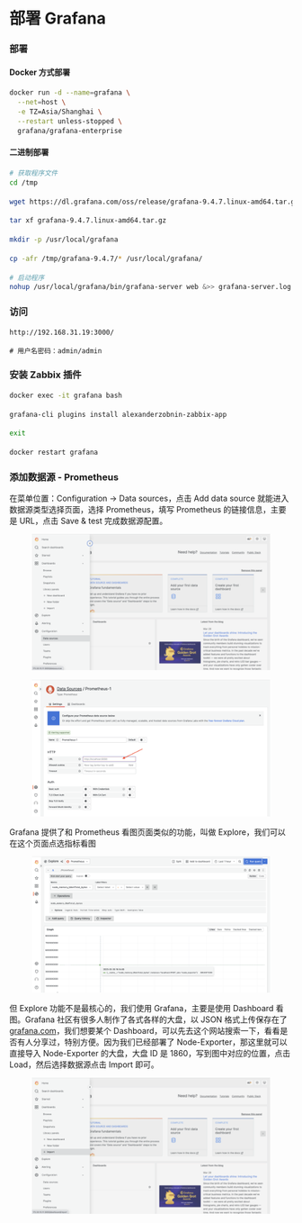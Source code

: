 # 部署 Grafana

### 部署

#### Docker 方式部署

```bash
docker run -d --name=grafana \
  --net=host \
  -e TZ=Asia/Shanghai \
  --restart unless-stopped \
  grafana/grafana-enterprise
```

#### 二进制部署

```bash
# 获取程序文件
cd /tmp

wget https://dl.grafana.com/oss/release/grafana-9.4.7.linux-amd64.tar.gz

tar xf grafana-9.4.7.linux-amd64.tar.gz

mkdir -p /usr/local/grafana

cp -afr /tmp/grafana-9.4.7/* /usr/local/grafana/

# 启动程序
nohup /usr/local/grafana/bin/grafana-server web &>> grafana-server.log &

```



### 访问

```
http://192.168.31.19:3000/

# 用户名密码：admin/admin
```



### 安装 Zabbix 插件

```bash
docker exec -it grafana bash

grafana-cli plugins install alexanderzobnin-zabbix-app

exit

docker restart grafana
```



### 添加数据源 - Prometheus

在菜单位置：Configuration -> Data sources，点击 Add data source 就能进入数据源类型选择页面，选择 Prometheus，填写 Prometheus 的链接信息，主要是 URL，点击 Save & test 完成数据源配置。

<figure><img src="../../.gitbook/assets/datasources.png" alt=""><figcaption></figcaption></figure>

<figure><img src="../../.gitbook/assets/config-datasources.png" alt=""><figcaption></figcaption></figure>

Grafana 提供了和 Prometheus 看图页面类似的功能，叫做 Explore，我们可以在这个页面点选指标看图

<figure><img src="../../.gitbook/assets/explore_metrics.png" alt=""><figcaption></figcaption></figure>

但 Explore 功能不是最核心的，我们使用 Grafana，主要是使用 Dashboard 看图。Grafana 社区有很多人制作了各式各样的大盘，以 JSON 格式上传保存在了 [grafana.com](https://grafana.com/grafana/dashboards/)，我们想要某个 Dashboard，可以先去这个网站搜索一下，看看是否有人分享过，特别方便。因为我们已经部署了 Node-Exporter，那这里就可以直接导入 Node-Exporter 的大盘，大盘 ID 是 1860，写到图中对应的位置，点击 Load，然后选择数据源点击 Import 即可。

<figure><img src="../../.gitbook/assets/overview.png" alt=""><figcaption></figcaption></figure>

